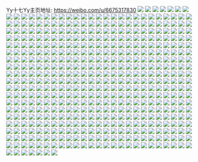 Yy十七Yy主页地址: https://weibo.com/u/6675317830 
![](https://wx4.sinaimg.cn/mw2000/007hKX6Cgy1h9725eacgqj31pj1x2dv4.jpg) 
![](https://wx4.sinaimg.cn/mw2000/007hKX6Cgy1h9725g13fzj322o1v8arp.jpg) 
![](https://wx4.sinaimg.cn/mw2000/007hKX6Cgy1h9725jgnolj322o5u0b29.jpg) 
![](https://wx4.sinaimg.cn/mw2000/007hKX6Cgy1h9725lqc1mj322o3i01hd.jpg) 
![](https://wx4.sinaimg.cn/mw2000/007hKX6Cgy1h9725ow19tj322o3i04qp.jpg) 
![](https://wx4.sinaimg.cn/mw2000/007hKX6Cgy1h9725q9sfrj31px1x6amb.jpg) 
![](https://wx4.sinaimg.cn/mw2000/007hKX6Cgy1h9725whadvj31pl1x14f4.jpg) 
![](https://wx4.sinaimg.cn/mw2000/007hKX6Cgy1h9728row51j31pl0yin9j.jpg) 
![](https://wx4.sinaimg.cn/mw2000/007hKX6Cgy1h9728tz3otj33401r01ib.jpg) 
![](https://wx4.sinaimg.cn/mw2000/007hKX6Cgy1h96pq4hngtj32c03407wl.jpg) 
![](https://wx4.sinaimg.cn/mw2000/007hKX6Cgy1h96pqffcc8j32c03404qu.jpg) 
![](https://wx4.sinaimg.cn/mw2000/007hKX6Cgy1h96ppunojnj33402c07wl.jpg) 
![](https://wx4.sinaimg.cn/mw2000/007hKX6Cgy1h96ps9mpg1j32c03407wk.jpg) 
![](https://wx4.sinaimg.cn/mw2000/007hKX6Cgy1h96ps299zbj32c0340x6s.jpg) 
![](https://wx4.sinaimg.cn/mw2000/007hKX6Cgy1h96psht84kj32c0340e84.jpg) 
![](https://wx4.sinaimg.cn/mw2000/007hKX6Cgy1h96pwj6udlj32c03401l1.jpg) 
![](https://wx4.sinaimg.cn/mw2000/007hKX6Cgy1h96pw9m40zj32yo1o0qv5.jpg) 
![](https://wx4.sinaimg.cn/mw2000/007hKX6Cgy1h96q13ag49j32c0340x6s.jpg) 
![](https://wx4.sinaimg.cn/mw2000/007hKX6Cgy1h8z5mit758j31hc1o0no6.jpg) 
![](https://wx4.sinaimg.cn/mw2000/007hKX6Cgy1h8wnb4yeo2j30ys0v3teq.jpg) 
![](https://wx4.sinaimg.cn/mw2000/007hKX6Cgy1h8pl9sjlbfj322o2c0neu.jpg) 
![](https://wx4.sinaimg.cn/mw2000/007hKX6Cgy1h8pl9un0b3j322o3i0awy.jpg) 
![](https://wx4.sinaimg.cn/mw2000/007hKX6Cgy1h8pl9qvir1j322o3i04qp.jpg) 
![](https://wx4.sinaimg.cn/mw2000/007hKX6Cgy1h8lvmeel81j30yi0vdahr.jpg) 
![](https://wx4.sinaimg.cn/mw2000/007hKX6Cgy1h8lvmdgxrbj30yi0gcado.jpg) 
![](https://wx4.sinaimg.cn/mw2000/007hKX6Cgy1h8lvlk6yk8j32802tg4qr.jpg) 
![](https://wx4.sinaimg.cn/mw2000/007hKX6Cgy1h8lvlcdi92j32802yoqv6.jpg) 
![](https://wx4.sinaimg.cn/mw2000/007hKX6Cgy1h8lvlp623qj32c0340x6q.jpg) 
![](https://wx4.sinaimg.cn/mw2000/007hKX6Cgy1h8lvmjoesvj30yi5b9no1.jpg) 
![](https://wx4.sinaimg.cn/mw2000/007hKX6Cgy1h8ica8znfdj329n32znpd.jpg) 
![](https://wx4.sinaimg.cn/mw2000/007hKX6Cgy1h8gko9ki1nj30u013z47z.jpg) 
![](https://wx4.sinaimg.cn/mw2000/007hKX6Cgy1h8gkobx8vij30u013zdro.jpg) 
![](https://wx4.sinaimg.cn/mw2000/007hKX6Cgy1h8gkoe4m0yj30u013zk2o.jpg) 
![](https://wx4.sinaimg.cn/mw2000/007hKX6Cgy1h8gkogpaesj30u013zqga.jpg) 
![](https://wx4.sinaimg.cn/mw2000/007hKX6Cgy1h8gko73udij30rs133dpo.jpg) 
![](https://wx4.sinaimg.cn/mw2000/007hKX6Cgy1h8gkojpg8kj30u016cdoc.jpg) 
![](https://wx4.sinaimg.cn/mw2000/007hKX6Cgy1h8doifpl8mj336c36c7wj.jpg) 
![](https://wx4.sinaimg.cn/mw2000/007hKX6Cgy1h7u1587tpcj31do0rydnr.jpg) 
![](https://wx4.sinaimg.cn/mw2000/007hKX6Cgy1h7u157pbr8j33404lab2b.jpg) 
![](https://wx4.sinaimg.cn/mw2000/007hKX6Cgy1h7u12lr3cej31kw2dcb29.jpg) 
![](https://wx4.sinaimg.cn/mw2000/007hKX6Cgy1h7r61dzgbrj32802yob2b.jpg) 
![](https://wx4.sinaimg.cn/mw2000/007hKX6Cgy1h7r61kyw78j32802yox6q.jpg) 
![](https://wx4.sinaimg.cn/mw2000/007hKX6Cgy1h7r61tc7rij30u01hc7e8.jpg) 
![](https://wx4.sinaimg.cn/mw2000/007hKX6Cgy1h7r6cugporj32ao328u0y.jpg) 
![](https://wx4.sinaimg.cn/mw2000/007hKX6Cgy1h7r61rmvolj32c0340qv6.jpg) 
![](https://wx4.sinaimg.cn/mw2000/007hKX6Cgy1h7r6159gg6j317c0wik04.jpg) 
![](https://wx4.sinaimg.cn/mw2000/007hKX6Cgy1h7r629k382j32c03401kz.jpg) 
![](https://wx4.sinaimg.cn/mw2000/007hKX6Cgy1h7r6518606j32yo280b2b.jpg) 
![](https://wx4.sinaimg.cn/mw2000/007hKX6Cgy1h7r62b0naij30u01hc4cc.jpg) 
![](https://wx4.sinaimg.cn/mw2000/007hKX6Cgy1h7r6d9jng0j30yi0oogqz.jpg) 
![](https://wx4.sinaimg.cn/mw2000/007hKX6Cgy1h7ku2joynoj312k0bx4hb.jpg) 
![](https://wx4.sinaimg.cn/mw2000/007hKX6Cgy1h7hyeobzplj31hc0u0qjk.jpg) 
![](https://wx4.sinaimg.cn/mw2000/007hKX6Cgy1h7fhkzumk9j32dr36ae82.jpg) 
![](https://wx4.sinaimg.cn/mw2000/007hKX6Cgy1h7c677jmwaj310p0pfwnf.jpg) 
![](https://wx4.sinaimg.cn/mw2000/007hKX6Cgy1h70f0kvrp4j32c0340b2a.jpg) 
![](https://wx4.sinaimg.cn/mw2000/007hKX6Cgy1h70f0jjcy7j32802yonpg.jpg) 
![](https://wx4.sinaimg.cn/mw2000/007hKX6Cgy1h70f0mshyqj32802yoqv7.jpg) 
![](https://wx4.sinaimg.cn/mw2000/007hKX6Cgy1h70f187pm0j313u0tuah1.jpg) 
![](https://wx4.sinaimg.cn/mw2000/007hKX6Cgy1h70f1l8t3tj313u0tuafh.jpg) 
![](https://wx4.sinaimg.cn/mw2000/007hKX6Cgy1h70f3ctnknj30tz0xfwl9.jpg) 
![](https://wx4.sinaimg.cn/mw2000/007hKX6Cgy1h6gpgsg52pj30yi22oalx.jpg) 
![](https://wx4.sinaimg.cn/mw2000/007hKX6Cgy1h6gpgqmo1jj30yi22o7mv.jpg) 
![](https://wx4.sinaimg.cn/mw2000/007hKX6Cgy1h6gpgx4o9bj30yi22o1an.jpg) 
![](https://wx4.sinaimg.cn/mw2000/007hKX6Cgy1h61rvi1y4kj30yi22owz2.jpg) 
![](https://wx4.sinaimg.cn/mw2000/007hKX6Cgy1h61r4orkoaj30yi22o4mj.jpg) 
![](https://wx4.sinaimg.cn/mw2000/007hKX6Cgy1h61r4rvsybj30yi22o4qj.jpg) 
![](https://wx4.sinaimg.cn/mw2000/007hKX6Cgy1h60rgeof00j33402c0b2a.jpg) 
![](https://wx4.sinaimg.cn/mw2000/007hKX6Cgy1h60rgajz2qj33402c0hdu.jpg) 
![](https://wx4.sinaimg.cn/mw2000/007hKX6Cgy1h60rghp7bjj33402c04qq.jpg) 
![](https://wx4.sinaimg.cn/mw2000/007hKX6Cly1h50gqaowe3j322o0yi7wh.jpg) 
![](https://wx4.sinaimg.cn/mw2000/007hKX6Cly1h4xdjrtu4cj322o0yie81.jpg) 
![](https://wx4.sinaimg.cn/mw2000/007hKX6Cly1h4xdjs7f2sj31hc0u0k12.jpg) 
![](https://wx4.sinaimg.cn/mw2000/007hKX6Cly1h4uy8idzhaj30tz0mi7cl.jpg) 
![](https://wx4.sinaimg.cn/mw2000/007hKX6Cly1h4uy8jbepmj33402c0x6p.jpg) 
![](https://wx4.sinaimg.cn/mw2000/007hKX6Cly1h4o6p5k39bj315o22oe81.jpg) 
![](https://wx4.sinaimg.cn/mw2000/007hKX6Cly1h4o6p9xiahj315o22ohdt.jpg) 
![](https://wx4.sinaimg.cn/mw2000/007hKX6Cly1h4o6pal3ghj315o22oe81.jpg) 
![](https://wx4.sinaimg.cn/mw2000/007hKX6Cly1h4o6p8vr9nj33402c04qr.jpg) 
![](https://wx4.sinaimg.cn/mw2000/007hKX6Cly1h4o6qoanytj30zk0k0q8y.jpg) 
![](https://wx4.sinaimg.cn/mw2000/007hKX6Cly1h4o6pddax0j36dc3yj4qy.jpg) 
![](https://wx4.sinaimg.cn/mw2000/007hKX6Cly1h4hx8er897j32c03407wi.jpg) 
![](https://wx4.sinaimg.cn/mw2000/007hKX6Cly1h4hcmjyuhkj32c0340kjm.jpg) 
![](https://wx4.sinaimg.cn/mw2000/007hKX6Cly1h4hcmla4ncj32ds1sckjl.jpg) 
![](https://wx4.sinaimg.cn/mw2000/007hKX6Cly1h4hcmnryxxj33402c0qv6.jpg) 
![](https://wx4.sinaimg.cn/mw2000/007hKX6Cly1h4hcmqt1f6j33402c0e83.jpg) 
![](https://wx4.sinaimg.cn/mw2000/007hKX6Cly1h4hcn3nvj5j30yi0omajt.jpg) 
![](https://wx4.sinaimg.cn/mw2000/007hKX6Cly1h4hcmsrempj32c02c0u0y.jpg) 
![](https://wx4.sinaimg.cn/mw2000/007hKX6Cly1h4hcot5a2zj30yi0jjqbq.jpg) 
![](https://wx4.sinaimg.cn/mw2000/007hKX6Cly1h4hctr2tpjj33402c0kjn.jpg) 
![](https://wx4.sinaimg.cn/mw2000/007hKX6Cly1h4hctpj5lij33402c0b2b.jpg) 
![](https://wx4.sinaimg.cn/mw2000/007hKX6Cly1h46o5i3yufj33402c0b2a.jpg) 
![](https://wx4.sinaimg.cn/mw2000/007hKX6Cly1h46o4loy2kj33402c0u0y.jpg) 
![](https://wx4.sinaimg.cn/mw2000/007hKX6Cly1h46o4nzowjj33402c0u0y.jpg) 
![](https://wx4.sinaimg.cn/mw2000/007hKX6Cly1h46o6dksbpj33402c07wi.jpg) 
![](https://wx4.sinaimg.cn/mw2000/007hKX6Cly1h46o4p1y2hj33402c0x6p.jpg) 
![](https://wx4.sinaimg.cn/mw2000/007hKX6Cly1h46o4jn43gj32il1ithdt.jpg) 
![](https://wx4.sinaimg.cn/mw2000/007hKX6Cgy1h4561h4d5pj3340340b2e.jpg) 
![](https://wx4.sinaimg.cn/mw2000/007hKX6Cgy1h4561j9aimj315o34enpd.jpg) 
![](https://wx4.sinaimg.cn/mw2000/007hKX6Cgy1h45618e6wbj3340340nph.jpg) 
![](https://wx4.sinaimg.cn/mw2000/007hKX6Cgy1h4561ehr00j33403407wk.jpg) 
![](https://wx4.sinaimg.cn/mw2000/007hKX6Cgy1h45615ochuj32c0340kjn.jpg) 
![](https://wx4.sinaimg.cn/mw2000/007hKX6Cgy1h4561b87wlj3340340u12.jpg) 
![](https://wx4.sinaimg.cn/mw2000/007hKX6Cly1h3xg0u1t37j33402c0b2a.jpg) 
![](https://wx4.sinaimg.cn/mw2000/007hKX6Cly1h3xg088ljjj32yo1o0b29.jpg) 
![](https://wx4.sinaimg.cn/mw2000/007hKX6Cly1h3xg093i4fj31o02yo7wh.jpg) 
![](https://wx4.sinaimg.cn/mw2000/007hKX6Cly1h3xg1uzlcmj30mi0u0gu6.jpg) 
![](https://wx4.sinaimg.cn/mw2000/007hKX6Cly1h3xg0ac93jj31o02yonpd.jpg) 
![](https://wx4.sinaimg.cn/mw2000/007hKX6Cly1h3xg0bjyhqj32yo1o0e81.jpg) 
![](https://wx4.sinaimg.cn/mw2000/007hKX6Cgy1h3o6xf45jsj30yi6smkjm.jpg) 
![](https://wx4.sinaimg.cn/mw2000/007hKX6Cgy1h3o6xxmcnmj30yi22m4qp.jpg) 
![](https://wx4.sinaimg.cn/mw2000/007hKX6Cgy1h3o6xztx6wj30xc290b29.jpg) 
![](https://wx4.sinaimg.cn/mw2000/007hKX6Cgy1h3o70738i2j32c033yx6q.jpg) 
![](https://wx4.sinaimg.cn/mw2000/007hKX6Cgy1h3o6xpv2snj32c033yx6q.jpg) 
![](https://wx4.sinaimg.cn/mw2000/007hKX6Cgy1h3o6xcfub3j32c033y1kz.jpg) 
![](https://wx4.sinaimg.cn/mw2000/007hKX6Cgy1h3o6xupl54j334033ykjn.jpg) 
![](https://wx4.sinaimg.cn/mw2000/007hKX6Cgy1h3o6xw8f7uj30yi22mhdr.jpg) 
![](https://wx4.sinaimg.cn/mw2000/007hKX6Cgy1h3o7085xmaj30mz0tiqfj.jpg) 
![](https://wx4.sinaimg.cn/mw2000/007hKX6Cgy1h3o73zeg7mj35vo3j04qy.jpg) 
![](https://wx4.sinaimg.cn/mw2000/007hKX6Cgy1h3o73rs50sj356o3gge8f.jpg) 
![](https://wx4.sinaimg.cn/mw2000/007hKX6Cgy1h3o73srz7bj31hc0u07g0.jpg) 
![](https://wx4.sinaimg.cn/mw2000/007hKX6Cgy1h3o6xkzt0vj30po340qsh.jpg) 
![](https://wx4.sinaimg.cn/mw2000/007hKX6Cgy1h3o6xjtvyuj32c033ykjm.jpg) 
![](https://wx4.sinaimg.cn/mw2000/007hKX6Cgy1h3o6y1snqwj30yi1hw4dy.jpg) 
![](https://wx4.sinaimg.cn/mw2000/007hKX6Cgy1h3nssl4u3cj30zg1ba43g.jpg) 
![](https://wx4.sinaimg.cn/mw2000/007hKX6Cgy1h3nssnty46j30zg1bagpf.jpg) 
![](https://wx4.sinaimg.cn/mw2000/007hKX6Cgy1h3nssifk2pj30u0140ws0.jpg) 
![](https://wx4.sinaimg.cn/mw2000/007hKX6Cgy1h3ltyuc75rj32tc240qv7.jpg) 
![](https://wx4.sinaimg.cn/mw2000/007hKX6Cgy1h3ltyxaawvj33402c0b2b.jpg) 
![](https://wx4.sinaimg.cn/mw2000/007hKX6Cgy1h3ltyznksdj32yo1o0x6p.jpg) 
![](https://wx4.sinaimg.cn/mw2000/007hKX6Cgy1h3ltz1ao3rj30xc2304qq.jpg) 
![](https://wx4.sinaimg.cn/mw2000/007hKX6Cgy1h3ltz2xe7zj32c03407wj.jpg) 
![](https://wx4.sinaimg.cn/mw2000/007hKX6Cgy1h3ltys9a1bj33402c0hdx.jpg) 
![](https://wx4.sinaimg.cn/mw2000/007hKX6Cgy1h3ltz8k3g1j32c0340x6s.jpg) 
![](https://wx4.sinaimg.cn/mw2000/007hKX6Cgy1h3ltz3ycjuj31be0zk7r2.jpg) 
![](https://wx4.sinaimg.cn/mw2000/007hKX6Cgy1h3ltzdy1vqj32c0340e85.jpg) 
![](https://wx4.sinaimg.cn/mw2000/007hKX6Cgy1h3a528w6zej30yi1rl7wa.jpg) 
![](https://wx4.sinaimg.cn/mw2000/007hKX6Cgy1h3a4xfi50tj30uk2z1b29.jpg) 
![](https://wx4.sinaimg.cn/mw2000/007hKX6Cgy1h3a4xer9tcj32c033y1kz.jpg) 
![](https://wx4.sinaimg.cn/mw2000/007hKX6Cgy1h3a524rjxfj30xc2fshdt.jpg) 
![](https://wx4.sinaimg.cn/mw2000/007hKX6Cgy1h3a525o7ugj30xc244b29.jpg) 
![](https://wx4.sinaimg.cn/mw2000/007hKX6Cgy1h3a526h9dtj30xc1xlqtn.jpg) 
![](https://wx4.sinaimg.cn/mw2000/007hKX6Cgy1h3a523werlj30xc1xr7wh.jpg) 
![](https://wx4.sinaimg.cn/mw2000/007hKX6Cgy1h3a527e2muj30xc2a7kjl.jpg) 
![](https://wx4.sinaimg.cn/mw2000/007hKX6Cgy1h3a52864kwj30xc29z1kx.jpg) 
![](https://wx4.sinaimg.cn/mw2000/007hKX6Cgy1h3a52bcs1qj30xc2gwhdt.jpg) 
![](https://wx4.sinaimg.cn/mw2000/007hKX6Cgy1h3a52c27nwj315o1jk7wh.jpg) 
![](https://wx4.sinaimg.cn/mw2000/007hKX6Cgy1h3a58u4weej356o3gghdy.jpg) 
![](https://wx4.sinaimg.cn/mw2000/007hKX6Cgy1h3a58v9v44j32yi1d84qp.jpg) 
![](https://wx4.sinaimg.cn/mw2000/007hKX6Cgy1h3a59oo58lj31400u0ncl.jpg) 
![](https://wx4.sinaimg.cn/mw2000/007hKX6Cgy1h3a52al1rmj31w02ip4qq.jpg) 
![](https://wx4.sinaimg.cn/mw2000/007hKX6Cgy1h37trn27d6j30pj0tdtck.jpg) 
![](https://wx4.sinaimg.cn/mw2000/007hKX6Cgy1h37trmm4gij34mo334hdx.jpg) 
![](https://wx4.sinaimg.cn/mw2000/007hKX6Cgy1h37trg7hgyj34mo334u11.jpg) 
![](https://wx4.sinaimg.cn/mw2000/007hKX6Cgy1h37trxcis4j32c03404qs.jpg) 
![](https://wx4.sinaimg.cn/mw2000/007hKX6Cgy1h2rycyhlw4j37ah4uynpk.jpg) 
![](https://wx4.sinaimg.cn/mw2000/007hKX6Cgy1h2ryd50juvj30yi1yxdx4.jpg) 
![](https://wx4.sinaimg.cn/mw2000/007hKX6Cgy1h2ryd9990cj33402c0npe.jpg) 
![](https://wx4.sinaimg.cn/mw2000/007hKX6Cly1h2oifhxp39j315o44owqk.jpg) 
![](https://wx4.sinaimg.cn/mw2000/007hKX6Cly1h2oifjbq1rj33w02lc1l1.jpg) 
![](https://wx4.sinaimg.cn/mw2000/007hKX6Cly1h2oifhhyxpj324f37cx6p.jpg) 
![](https://wx4.sinaimg.cn/mw2000/007hKX6Cgy1h2msjmjogyj31jo149du7.jpg) 
![](https://wx4.sinaimg.cn/mw2000/007hKX6Cgy1h2msjljgppj31hc0u0tq4.jpg) 
![](https://wx4.sinaimg.cn/mw2000/007hKX6Cgy1h2msjnh2s9j32801o0b29.jpg) 
![](https://wx4.sinaimg.cn/mw2000/007hKX6Cgy1h2fbafoudvj30zm0zmqbx.jpg) 
![](https://wx4.sinaimg.cn/mw2000/007hKX6Cgy1h2fbadkejxj31be0zktki.jpg) 
![](https://wx4.sinaimg.cn/mw2000/007hKX6Cgy1h2fbajnl7mj32c03404qq.jpg) 
![](https://wx4.sinaimg.cn/mw2000/007hKX6Cgy1h2b8sjgdaaj31p42jokjl.jpg) 
![](https://wx4.sinaimg.cn/mw2000/007hKX6Cgy1h2b8siacv3j33c84gb1l1.jpg) 
![](https://wx4.sinaimg.cn/mw2000/007hKX6Cgy1h2b8sjwro8j31900u0n7e.jpg) 
![](https://wx4.sinaimg.cn/mw2000/007hKX6Cgy1h14wezh4i9j30pi19cn6h.jpg) 
![](https://wx4.sinaimg.cn/mw2000/007hKX6Cgy1h12qg7pug3j31h30tutmr.jpg) 
![](https://wx4.sinaimg.cn/mw2000/007hKX6Cgy1h0uienw8pmj33402c0b2c.jpg) 
![](https://wx4.sinaimg.cn/mw2000/007hKX6Cgy1h0uiftzouij32c03404qr.jpg) 
![](https://wx4.sinaimg.cn/mw2000/007hKX6Cgy1h0uif0i5s1j32qo1ji4qs.jpg) 
![](https://wx4.sinaimg.cn/mw2000/007hKX6Cgy1h0uif9i1xoj32qo1jiqv6.jpg) 
![](https://wx4.sinaimg.cn/mw2000/007hKX6Cgy1h0uifgxd6bj31ji2qoe82.jpg) 
![](https://wx4.sinaimg.cn/mw2000/007hKX6Cgy1h0uifmliqlj33402c04qr.jpg) 
![](https://wx4.sinaimg.cn/mw2000/007hKX6Cgy1h0uifoqvqlj31hc140tdv.jpg) 
![](https://wx4.sinaimg.cn/mw2000/007hKX6Cgy1h0d4eijfstj32ls4mohdy.jpg) 
![](https://wx4.sinaimg.cn/mw2000/007hKX6Cgy1h0d4fgep61j34mo2ls4qw.jpg) 
![](https://wx4.sinaimg.cn/mw2000/007hKX6Cgy1h0d4gg5h04j32ls4monpk.jpg) 
![](https://wx4.sinaimg.cn/mw2000/007hKX6Cgy1gzhlvdl4uzj33402c0b2a.jpg) 
![](https://wx4.sinaimg.cn/mw2000/007hKX6Cgy1gzhlvhb46fj33402c0e82.jpg) 
![](https://wx4.sinaimg.cn/mw2000/007hKX6Cgy1gzhlv9vmonj33402c0b2a.jpg) 
![](https://wx4.sinaimg.cn/mw2000/007hKX6Cgy1gzfaqubhzsj32c0340qv5.jpg) 
![](https://wx4.sinaimg.cn/mw2000/007hKX6Cgy1gzfaqz4p69j32c0340qv6.jpg) 
![](https://wx4.sinaimg.cn/mw2000/007hKX6Cgy1gzfaqooagwj33402c0e83.jpg) 
![](https://wx4.sinaimg.cn/mw2000/007hKX6Cgy1gzfar9kaf9j33402c04qs.jpg) 
![](https://wx4.sinaimg.cn/mw2000/007hKX6Cgy1gxulqb7vfoj31070pa7ka.jpg) 
![](https://wx4.sinaimg.cn/mw2000/007hKX6Cgy1gxs7cnoqgvj30yi22ob29.jpg) 
![](https://wx4.sinaimg.cn/mw2000/007hKX6Cgy1gxs7cp1121j30yi22okjl.jpg) 
![](https://wx4.sinaimg.cn/mw2000/007hKX6Cgy1gxs7cq452fj30yi22okjl.jpg) 
![](https://wx4.sinaimg.cn/mw2000/007hKX6Cgy1gxs7crstw9j30yi22ohdt.jpg) 
![](https://wx4.sinaimg.cn/mw2000/007hKX6Cgy1gxs7ctsynxj30yi22ob29.jpg) 
![](https://wx4.sinaimg.cn/mw2000/007hKX6Cgy1gxs7cvejcbj30yi22okjl.jpg) 
![](https://wx4.sinaimg.cn/mw2000/007hKX6Cgy1gxs7cwo818j30yi22onpd.jpg) 
![](https://wx4.sinaimg.cn/mw2000/007hKX6Cgy1gxs7cyr26fj30yi22okjl.jpg) 
![](https://wx4.sinaimg.cn/mw2000/007hKX6Cgy1gxs7d3467hj30yi22okjl.jpg) 
![](https://wx4.sinaimg.cn/mw2000/007hKX6Cgy1gxs7d56z13j30yi22onpd.jpg) 
![](https://wx4.sinaimg.cn/mw2000/007hKX6Cgy1gxs7d78cmxj30yi22oqv5.jpg) 
![](https://wx4.sinaimg.cn/mw2000/007hKX6Cgy1gxs7d8b5ctj30yi22onpd.jpg) 
![](https://wx4.sinaimg.cn/mw2000/007hKX6Cgy1gxs7d99m09j30yi22o4qp.jpg) 
![](https://wx4.sinaimg.cn/mw2000/007hKX6Cgy1gxs7d9yb8rj30yi22o1bu.jpg) 
![](https://wx4.sinaimg.cn/mw2000/007hKX6Cgy1gxs7db0p5nj30yi22oqv5.jpg) 
![](https://wx4.sinaimg.cn/mw2000/007hKX6Cgy1gxs7cluzbxj30yi22ob29.jpg) 
![](https://wx4.sinaimg.cn/mw2000/007hKX6Cgy1gxs7dbkrpgj30tc16oq8p.jpg) 
![](https://wx4.sinaimg.cn/mw2000/007hKX6Cgy1gx37uxwte8j30u0191jyr.jpg) 
![](https://wx4.sinaimg.cn/mw2000/007hKX6Cgy1gwtvqieh2yj323u35sb29.jpg) 
![](https://wx4.sinaimg.cn/mw2000/007hKX6Cgy1gwtvqg7l8mj32c0340hdt.jpg) 
![](https://wx4.sinaimg.cn/mw2000/007hKX6Cgy1gwlisqr8pcj30u01o9k5q.jpg) 
![](https://wx4.sinaimg.cn/mw2000/007hKX6Cgy1gw5sb09jl7j32g62c04qr.jpg) 
![](https://wx4.sinaimg.cn/mw2000/007hKX6Cgy1gw5sasm40nj32yi1d8kjb.jpg) 
![](https://wx4.sinaimg.cn/mw2000/007hKX6Cly1gw18ju4ku6j30u01hctpj.jpg) 
![](https://wx4.sinaimg.cn/mw2000/007hKX6Cly1gw18jrv6xkj30u01hcng4.jpg) 
![](https://wx4.sinaimg.cn/mw2000/007hKX6Cly1gw18k7xi13j30u01hcdxf.jpg) 
![](https://wx4.sinaimg.cn/mw2000/007hKX6Cly1gw18z2r1yzj32c03404qr.jpg) 
![](https://wx4.sinaimg.cn/mw2000/007hKX6Cly1gw18zf6fumj32c0340x6q.jpg) 
![](https://wx4.sinaimg.cn/mw2000/007hKX6Cly1gw18zt21ayj32c0340hdv.jpg) 
![](https://wx4.sinaimg.cn/mw2000/007hKX6Cly1gw18jvuv52j30u011ddno.jpg) 
![](https://wx4.sinaimg.cn/mw2000/007hKX6Cly1gw18k0op5aj32c03407wi.jpg) 
![](https://wx4.sinaimg.cn/mw2000/007hKX6Cly1gw18k5k8nzj33402c0e82.jpg) 
![](https://wx4.sinaimg.cn/mw2000/007hKX6Cgy1gvu5vjonylj32c0340npe.jpg) 
![](https://wx4.sinaimg.cn/mw2000/007hKX6Cgy1gvn9g6twgij62c0340x6p02.jpg) 
![](https://wx4.sinaimg.cn/mw2000/007hKX6Cgy1gvn9g3tdwzj61hc0u016a02.jpg) 
![](https://wx4.sinaimg.cn/mw2000/007hKX6Cgy1gvhgj7c4plj62tc480hdu02.jpg) 
![](https://wx4.sinaimg.cn/mw2000/007hKX6Cgy1gvhgjpfw3sj63vc2kw7wj02.jpg) 
![](https://wx4.sinaimg.cn/mw2000/007hKX6Cgy1gvhgpgufcwj62tc480qvc02.jpg) 
![](https://wx4.sinaimg.cn/mw2000/007hKX6Cgy1gvhgm4h796j643s2qjkjn02.jpg) 
![](https://wx4.sinaimg.cn/mw2000/007hKX6Cgy1gvhgl50vbcj64672e7npg02.jpg) 
![](https://wx4.sinaimg.cn/mw2000/007hKX6Cgy1gvhgqnpodmj656o3gg4qw02.jpg) 
![](https://wx4.sinaimg.cn/mw2000/007hKX6Cgy1gvhgqxq6ucj62qw1txx6q02.jpg) 
![](https://wx4.sinaimg.cn/mw2000/007hKX6Cgy1gvhgr3q630j656o3ggx6r02.jpg) 
![](https://wx4.sinaimg.cn/mw2000/007hKX6Cgy1gvhgr4rva0j61900u0gvv02.jpg) 
![](https://wx4.sinaimg.cn/mw2000/007hKX6Cgy1gvexsk1apjj63402c0npg02.jpg) 
![](https://wx4.sinaimg.cn/mw2000/007hKX6Cgy1gvexrd1sc8j62c0340npf02.jpg) 
![](https://wx4.sinaimg.cn/mw2000/007hKX6Cgy1gvexspfr2kj613u0tunhn02.jpg) 
![](https://wx4.sinaimg.cn/mw2000/007hKX6Cgy1gve3cdxeclj60u01kq7ep02.jpg) 
![](https://wx4.sinaimg.cn/mw2000/007hKX6Cgy1gve3cx3es4j60tw1l4akd02.jpg) 
![](https://wx4.sinaimg.cn/mw2000/007hKX6Cgy1gve3b9w6xcj60tt1kzahb02.jpg) 
![](https://wx4.sinaimg.cn/mw2000/007hKX6Cgy1gve3boyw2kj62c0340qv802.jpg) 
![](https://wx4.sinaimg.cn/mw2000/007hKX6Cgy1gve3bjhcmhj63402c0e8402.jpg) 
![](https://wx4.sinaimg.cn/mw2000/007hKX6Cgy1gve3dhfkq8j62c0340e8402.jpg) 
![](https://wx4.sinaimg.cn/mw2000/007hKX6Cgy1gv7u5ic4b9j60tz0tggqu02.jpg) 
![](https://wx4.sinaimg.cn/mw2000/007hKX6Cgy1gv5tbqwtgfj63402c0u0x02.jpg) 
![](https://wx4.sinaimg.cn/mw2000/007hKX6Cgy1gv5tmcz6dzj628d2e2npd02.jpg) 
![](https://wx4.sinaimg.cn/mw2000/007hKX6Cgy1guzvhzynqzj60xc0o9ajz02.jpg) 
![](https://wx4.sinaimg.cn/mw2000/007hKX6Cgy1gut8ohwrvxj625z3w04qq02.jpg) 
![](https://wx4.sinaimg.cn/mw2000/007hKX6Cgy1gut8o1soc7j623s1eue8102.jpg) 
![](https://wx4.sinaimg.cn/mw2000/007hKX6Cgy1gunc2l3c4hj63402c0hdu02.jpg) 
![](https://wx4.sinaimg.cn/mw2000/007hKX6Cgy1gtxflfxo4yj62c0340e8102.jpg) 
![](https://wx4.sinaimg.cn/mw2000/007hKX6Cgy1gtu0jbt4nbj60u01ci43h02.jpg) 
![](https://wx4.sinaimg.cn/mw2000/007hKX6Cgy1gtu0jb9tpzj60gj0hgdhd02.jpg) 
![](https://wx4.sinaimg.cn/mw2000/007hKX6Cgy1gtu0jca8ujj60u0178gqq02.jpg) 
![](https://wx4.sinaimg.cn/mw2000/007hKX6Cgy1gt62w7sbnjj31hc0u0dhh.jpg) 
![](https://wx4.sinaimg.cn/mw2000/007hKX6Cgy1gt62w84wb9j31hc0u0dix.jpg) 
![](https://wx4.sinaimg.cn/mw2000/007hKX6Cgy1gt62w8nmjlj31hc0u0dig.jpg) 
![](https://wx4.sinaimg.cn/mw2000/007hKX6Cgy1gt62w9306gj31hc0u0jt1.jpg) 
![](https://wx4.sinaimg.cn/mw2000/007hKX6Cgy1gt62wc6scrj31hc0u0go5.jpg) 
![](https://wx4.sinaimg.cn/mw2000/007hKX6Cgy1gt62wcletkj31hc0u0wh1.jpg) 
![](https://wx4.sinaimg.cn/mw2000/007hKX6Cgy1gt62wd7emhj31hc0u0acx.jpg) 
![](https://wx4.sinaimg.cn/mw2000/007hKX6Cgy1gt62w7cqqbj31hc0u0q5d.jpg) 
![](https://wx4.sinaimg.cn/mw2000/007hKX6Cgy1gt62wdogk7j31hc0u0q5b.jpg) 
![](https://wx4.sinaimg.cn/mw2000/007hKX6Cgy1gt62we0a5xj31hc0u0773.jpg) 
![](https://wx4.sinaimg.cn/mw2000/007hKX6Cgy1gt62wef5kvj31hc0u076u.jpg) 
![](https://wx4.sinaimg.cn/mw2000/007hKX6Cgy1gt62wfu0dbj31hc0u0acf.jpg) 
![](https://wx4.sinaimg.cn/mw2000/007hKX6Cgy1gt62wg8duvj31hc0u0mz0.jpg) 
![](https://wx4.sinaimg.cn/mw2000/007hKX6Cgy1gt62wgpjcnj31hc0u0771.jpg) 
![](https://wx4.sinaimg.cn/mw2000/007hKX6Cgy1gt62wh1x94j31hc0u0q5h.jpg) 
![](https://wx4.sinaimg.cn/mw2000/007hKX6Cgy1gt62whkivbj61hc0u0whw02.jpg) 
![](https://wx4.sinaimg.cn/mw2000/007hKX6Cgy1gt62whzt8zj31hc0u0aec.jpg) 
![](https://wx4.sinaimg.cn/mw2000/007hKX6Cgy1gt62winhx7j31hc0u0q4p.jpg) 
![](https://wx4.sinaimg.cn/mw2000/007hKX6Cgy1gt3uyb5pswj31hc0u07pa.jpg) 
![](https://wx4.sinaimg.cn/mw2000/007hKX6Cgy1gt3uybm50lj31hc0u0wgr.jpg) 
![](https://wx4.sinaimg.cn/mw2000/007hKX6Cgy1gt3uyc6od7j31hc0u0q6u.jpg) 
![](https://wx4.sinaimg.cn/mw2000/007hKX6Cgy1gt3uyclzelj31hc0u0ju8.jpg) 
![](https://wx4.sinaimg.cn/mw2000/007hKX6Cgy1gt3uyd2fe0j31hc0u076q.jpg) 
![](https://wx4.sinaimg.cn/mw2000/007hKX6Cgy1gt3uyddry2j31hc0u076l.jpg) 
![](https://wx4.sinaimg.cn/mw2000/007hKX6Cgy1gt3uydsee9j31hc0u0jw0.jpg) 
![](https://wx4.sinaimg.cn/mw2000/007hKX6Cgy1gt3uye6hhxj31hc0u0whv.jpg) 
![](https://wx4.sinaimg.cn/mw2000/007hKX6Cgy1gt3uyekc70j31hc0u0ac8.jpg) 
![](https://wx4.sinaimg.cn/mw2000/007hKX6Cgy1gt3uyf17dij31hc0u0go5.jpg) 
![](https://wx4.sinaimg.cn/mw2000/007hKX6Cgy1gt3uyflep7j61hc0u0wh802.jpg) 
![](https://wx4.sinaimg.cn/mw2000/007hKX6Cgy1gt3uyg7ugqj31hc0u0tbe.jpg) 
![](https://wx4.sinaimg.cn/mw2000/007hKX6Cgy1gt3uygq8tbj31hc0u041k.jpg) 
![](https://wx4.sinaimg.cn/mw2000/007hKX6Cgy1gt3uyi0zqhj31hc0u0q5s.jpg) 
![](https://wx4.sinaimg.cn/mw2000/007hKX6Cgy1gt3uyaor88j31hc0u0mzn.jpg) 
![](https://wx4.sinaimg.cn/mw2000/007hKX6Cgy1gt3uyj5b59j31hc0u0af3.jpg) 
![](https://wx4.sinaimg.cn/mw2000/007hKX6Cgy1gt3uyjgmwwj31hc0u00vv.jpg) 
![](https://wx4.sinaimg.cn/mw2000/007hKX6Cgy1gt3uyjulwcj31hc0u0acw.jpg) 
![](https://wx4.sinaimg.cn/mw2000/007hKX6Cgy1gszc0jrbl2j33402c0b2a.jpg) 
![](https://wx4.sinaimg.cn/mw2000/007hKX6Cgy1gszc0l83t8j33402c04qp.jpg) 
![](https://wx4.sinaimg.cn/mw2000/007hKX6Cgy1gszc0hq75yj33402c07wh.jpg) 
![](https://wx4.sinaimg.cn/mw2000/007hKX6Cgy1gszc0mlsqfj63402c01kx02.jpg) 
![](https://wx4.sinaimg.cn/mw2000/007hKX6Cgy1gszc0pdd7pj33402c0kjl.jpg) 
![](https://wx4.sinaimg.cn/mw2000/007hKX6Cgy1gszc0seghtj33402c0x6p.jpg) 
![](https://wx4.sinaimg.cn/mw2000/007hKX6Cgy1gszc0u5evdj33402c07wh.jpg) 
![](https://wx4.sinaimg.cn/mw2000/007hKX6Cgy1gszc0w1espj33402c0b2a.jpg) 
![](https://wx4.sinaimg.cn/mw2000/007hKX6Cgy1gszc181yn4j30ty1nrn6r.jpg) 
![](https://wx4.sinaimg.cn/mw2000/007hKX6Cly1gsmo62puxaj31qw29ze81.jpg) 
![](https://wx4.sinaimg.cn/mw2000/007hKX6Cly1gsmo6116z9j32c0340u0y.jpg) 
![](https://wx4.sinaimg.cn/mw2000/007hKX6Cly1gsmo653jdmj32io1ezu0x.jpg) 
![](https://wx4.sinaimg.cn/mw2000/007hKX6Cgy1gs9qa2hza5j32c0340hdu.jpg) 
![](https://wx4.sinaimg.cn/mw2000/007hKX6Cgy1gs6hu6wovrj33402c0e81.jpg) 
![](https://wx4.sinaimg.cn/mw2000/007hKX6Cgy1gs187fyr6gj30u01j012v.jpg) 
![](https://wx4.sinaimg.cn/mw2000/007hKX6Cgy1gs187h2kgjj31900u0jwn.jpg) 
![](https://wx4.sinaimg.cn/mw2000/007hKX6Cgy1gqkj6cn633j30u01hctkp.jpg) 
![](https://wx4.sinaimg.cn/mw2000/007hKX6Cgy1gqkj6bb0kbj30u01hc4dg.jpg) 
![](https://wx4.sinaimg.cn/mw2000/007hKX6Cgy1gq0vc2nfs8j3190280hdt.jpg) 
![](https://wx4.sinaimg.cn/mw2000/007hKX6Cgy1gq0vc59ac9j30u0140h7t.jpg) 
![](https://wx4.sinaimg.cn/mw2000/007hKX6Cgy1gq0vbptxgaj30u014018x.jpg) 
![](https://wx4.sinaimg.cn/mw2000/007hKX6Cgy1glsd9zz2ogj33402c07dl.jpg) 
![](https://wx4.sinaimg.cn/mw2000/007hKX6Cgy1glsdaes3s5j33402c0137.jpg) 
![](https://wx4.sinaimg.cn/mw2000/007hKX6Cgy1glsd9sp5pvj33402c0am9.jpg) 
![](https://wx4.sinaimg.cn/mw2000/007hKX6Cgy1glsdborb99j33402c010p.jpg) 
![](https://wx4.sinaimg.cn/mw2000/007hKX6Cgy1glsdas63fxj33402c0n29.jpg) 
![](https://wx4.sinaimg.cn/mw2000/007hKX6Cgy1glsdbjbt07j33402c0akl.jpg) 
![](https://wx4.sinaimg.cn/mw2000/007hKX6Cgy1glsdbbg3irj33402c0hdt.jpg) 
![](https://wx4.sinaimg.cn/mw2000/007hKX6Cgy1glsdanagk9j30qo0f0tal.jpg) 
![](https://wx4.sinaimg.cn/mw2000/007hKX6Cgy1glsdbr30t5j30i00qogpc.jpg) 
![](https://wx4.sinaimg.cn/mw2000/007hKX6Cgy1gljn189v1qj33402c07wi.jpg) 
![](https://wx4.sinaimg.cn/mw2000/007hKX6Cgy1gljn1crrb0j33402c0x6p.jpg) 
![](https://wx4.sinaimg.cn/mw2000/007hKX6Cgy1gljn1epoggj33402c0e81.jpg) 
![](https://wx4.sinaimg.cn/mw2000/007hKX6Cgy1gljn1h6bwxj33402c0x6p.jpg) 
![](https://wx4.sinaimg.cn/mw2000/007hKX6Cgy1gljn1aso94j33402c0qv5.jpg) 
![](https://wx4.sinaimg.cn/mw2000/007hKX6Cgy1gljn15zlbpj33402c0npd.jpg) 
![](https://wx4.sinaimg.cn/mw2000/007hKX6Cgy1gljn1jbi4uj33402c0x6p.jpg) 
![](https://wx4.sinaimg.cn/mw2000/007hKX6Cgy1gljn20ddskj33402c0b29.jpg) 
![](https://wx4.sinaimg.cn/mw2000/007hKX6Cgy1gljn1n9puwj33402c0b29.jpg) 
![](https://wx4.sinaimg.cn/mw2000/007hKX6Cgy1gl2c39gq46j322o0yi4qz.jpg) 
![](https://wx4.sinaimg.cn/mw2000/007hKX6Cgy1gl2c3ce3a0j322o0yib2h.jpg) 
![](https://wx4.sinaimg.cn/mw2000/007hKX6Cgy1gl2c3fyhy0j322o0yihe2.jpg) 
![](https://wx4.sinaimg.cn/mw2000/007hKX6Cgy1gl2c3icqwmj322o0yikjt.jpg) 
![](https://wx4.sinaimg.cn/mw2000/007hKX6Cgy1gl2c3kbdp3j322o0yikjv.jpg) 
![](https://wx4.sinaimg.cn/mw2000/007hKX6Cgy1gl2c36ze29j322o0yihdz.jpg) 
![](https://wx4.sinaimg.cn/mw2000/007hKX6Cgy1gl2c3mkrpdj322o0yinpl.jpg) 
![](https://wx4.sinaimg.cn/mw2000/007hKX6Cgy1gl2c3p2q9cj322o0yikjt.jpg) 
![](https://wx4.sinaimg.cn/mw2000/007hKX6Cgy1gl2c3rf4msj322o0yihe2.jpg) 
![](https://wx4.sinaimg.cn/mw2000/007hKX6Cgy1gl2c3tg1nrj322o0yi7wr.jpg) 
![](https://wx4.sinaimg.cn/mw2000/007hKX6Cgy1gl2c3vg2hwj322o0yib2i.jpg) 
![](https://wx4.sinaimg.cn/mw2000/007hKX6Cgy1gl2c3xjsrfj322o0yinpm.jpg) 
![](https://wx4.sinaimg.cn/mw2000/007hKX6Cgy1gks8ddr1qaj32c03401kz.jpg) 
![](https://wx4.sinaimg.cn/mw2000/007hKX6Cgy1gks8e0d9mxj31ez2io1l0.jpg) 
![](https://wx4.sinaimg.cn/mw2000/007hKX6Cgy1gks8di1z0jj3280190b29.jpg) 
![](https://wx4.sinaimg.cn/mw2000/007hKX6Cgy1gks8dj9dvjj31ez2ioqv6.jpg) 
![](https://wx4.sinaimg.cn/mw2000/007hKX6Cgy1gks8dkrcf6j32io1eznpf.jpg) 
![](https://wx4.sinaimg.cn/mw2000/007hKX6Cgy1gks8dgezyvj33402c0kjm.jpg) 
![](https://wx4.sinaimg.cn/mw2000/007hKX6Cgy1gkp211a61mj30hs0buq41.jpg) 
![](https://wx4.sinaimg.cn/mw2000/007hKX6Cgy1gkp1yr5xrgj31hc0u0x4m.jpg) 
![](https://wx4.sinaimg.cn/mw2000/007hKX6Cgy1gkp1yrqqgrj31hc0u07up.jpg) 
![](https://wx4.sinaimg.cn/mw2000/007hKX6Cgy1gkp1yqecfsj31hc0u0e44.jpg) 
![](https://wx4.sinaimg.cn/mw2000/007hKX6Cgy1gkp1yw92aej30g40ms406.jpg) 
![](https://wx4.sinaimg.cn/mw2000/007hKX6Cgy1gkp1ysz94sj31hc0u04qp.jpg) 
![](https://wx4.sinaimg.cn/mw2000/007hKX6Cgy1gkp1yvop6qj31hc0u0qum.jpg) 
![](https://wx4.sinaimg.cn/mw2000/007hKX6Cgy1gkp1yty8tjj31hc0u0e81.jpg) 
![](https://wx4.sinaimg.cn/mw2000/007hKX6Cgy1gkp1yurmrjj31hc0u01kx.jpg) 
![](https://wx4.sinaimg.cn/mw2000/007hKX6Cgy1gke1a6telvj33402c0e81.jpg) 
![](https://wx4.sinaimg.cn/mw2000/007hKX6Cgy1gke1a9c8shj30yi22ohdy.jpg) 
![](https://wx4.sinaimg.cn/mw2000/007hKX6Cgy1gke1abf1roj30yi22ox6q.jpg) 
![](https://wx4.sinaimg.cn/mw2000/007hKX6Cgy1gke1acirr6j30yi22okjl.jpg) 
![](https://wx4.sinaimg.cn/mw2000/007hKX6Cgy1gke1a5meggj30yi22o4qq.jpg) 
![](https://wx4.sinaimg.cn/mw2000/007hKX6Cgy1gke1adg4lrj30ku15ujxk.jpg) 
![](https://wx4.sinaimg.cn/mw2000/007hKX6Cgy1gkazcscongj30yi22o1kz.jpg) 
![](https://wx4.sinaimg.cn/mw2000/007hKX6Cgy1gkazg2pyzij30kv1fk0xd.jpg) 
![](https://wx4.sinaimg.cn/mw2000/007hKX6Cgy1gkazcl0jfyj30rs6zrhaz.jpg) 
![](https://wx4.sinaimg.cn/mw2000/007hKX6Cgy1gkazl0jhz1j30yd1fkh2l.jpg) 
![](https://wx4.sinaimg.cn/mw2000/007hKX6Cgy1gkazdj2b2oj32801o0x6p.jpg) 
![](https://wx4.sinaimg.cn/mw2000/007hKX6Cgy1gkazcte2nlj32801o0x6p.jpg) 
![](https://wx4.sinaimg.cn/mw2000/007hKX6Cly1gk5gd2r7i8j31hc0u0x6p.jpg) 
![](https://wx4.sinaimg.cn/mw2000/007hKX6Cly1gk5gd3y4r3j31hc0u0npd.jpg) 
![](https://wx4.sinaimg.cn/mw2000/007hKX6Cly1gk5gd1qoupj31hc0u0e81.jpg) 
![](https://wx4.sinaimg.cn/mw2000/007hKX6Cly1gk5gd4ysddj31hc0u01ky.jpg) 
![](https://wx4.sinaimg.cn/mw2000/007hKX6Cly1gk5gd9qyacj30af08cq43.jpg) 
![](https://wx4.sinaimg.cn/mw2000/007hKX6Cly1gk5gd5ueq4j31hc0u0qv5.jpg) 
![](https://wx4.sinaimg.cn/mw2000/007hKX6Cly1gk5gd6w3p4j31hc0u0e81.jpg) 
![](https://wx4.sinaimg.cn/mw2000/007hKX6Cly1gk5gd7xxeyj31hc0u01ky.jpg) 
![](https://wx4.sinaimg.cn/mw2000/007hKX6Cly1gk5gd9ejxdj31hc0u07wi.jpg) 
![](https://wx4.sinaimg.cn/mw2000/007hKX6Cly1gk2lp0j02jj32io1w0qv7.jpg) 
![](https://wx4.sinaimg.cn/mw2000/007hKX6Cly1gk2lozc4y4j32801o0qv5.jpg) 
![](https://wx4.sinaimg.cn/mw2000/007hKX6Cly1gk2lrl6yjjj32801o0u0x.jpg) 
![](https://wx4.sinaimg.cn/mw2000/007hKX6Cgy1ghqpy4mahsj37n82wkqv7.jpg) 
![](https://wx4.sinaimg.cn/mw2000/007hKX6Cgy1ghqq04cdoaj32c03404qr.jpg) 
![](https://wx4.sinaimg.cn/mw2000/007hKX6Cgy1ghqq23qgqjj30u015f1kx.jpg) 
![](https://wx4.sinaimg.cn/mw2000/007hKX6Cgy1ggv2rl3cnej34g02i0qv5.jpg) 
![](https://wx4.sinaimg.cn/mw2000/007hKX6Cgy1ggv2rm0kr9j34g02i07wh.jpg) 
![](https://wx4.sinaimg.cn/mw2000/007hKX6Cgy1ggv2rn1th7j34g02i0npd.jpg) 
![](https://wx4.sinaimg.cn/mw2000/007hKX6Cgy1ggv2rjdvcyj34g02i0u0x.jpg) 
![](https://wx4.sinaimg.cn/mw2000/007hKX6Cgy1ggv2rp4bvrj34g02i0npd.jpg) 
![](https://wx4.sinaimg.cn/mw2000/007hKX6Cgy1ggv2rqmcopj34g02i0e81.jpg) 
![](https://wx4.sinaimg.cn/mw2000/007hKX6Cgy1ggv2rrmzkjj34g02i04qp.jpg) 
![](https://wx4.sinaimg.cn/mw2000/007hKX6Cgy1ggv2rskudoj34g02i07wh.jpg) 
![](https://wx4.sinaimg.cn/mw2000/007hKX6Cgy1ggv2ru3uosj34g02i0txh.jpg) 
![](https://wx4.sinaimg.cn/mw2000/007hKX6Cgy1ggv2rwv16sj34g02i01kx.jpg) 
![](https://wx4.sinaimg.cn/mw2000/007hKX6Cgy1ggv2ry92t5j34g02i0e81.jpg) 
![](https://wx4.sinaimg.cn/mw2000/007hKX6Cgy1ggv2rzdu26j34g02i04pu.jpg) 
![](https://wx4.sinaimg.cn/mw2000/007hKX6Cgy1ggv2s1yf55j34g02i04qp.jpg) 
![](https://wx4.sinaimg.cn/mw2000/007hKX6Cgy1ggv2s32ryxj34g02i0b29.jpg) 
![](https://wx4.sinaimg.cn/mw2000/007hKX6Cgy1ggv8n1306qj31hc0u01hm.jpg) 
![](https://wx4.sinaimg.cn/mw2000/007hKX6Cgy1ggv7d4dvknj34g02i0e7w.jpg) 
![](https://wx4.sinaimg.cn/mw2000/007hKX6Cgy1ggv2s5crucj34g02i0b29.jpg) 
![](https://wx4.sinaimg.cn/mw2000/007hKX6Cgy1ggv2s6jfecj34g02i0b29.jpg) 
![](https://wx4.sinaimg.cn/mw2000/007hKX6Cgy1gfpswe7vgij32c0340b29.jpg) 
![](https://wx4.sinaimg.cn/mw2000/007hKX6Cgy1gf8bvm9z91j34g02i0kjl.jpg) 
![](https://wx4.sinaimg.cn/mw2000/007hKX6Cgy1gf8bvop90cj30e70e7dgo.jpg) 
![](https://wx4.sinaimg.cn/mw2000/007hKX6Cgy1gf8byuciyij30sg0sg768.jpg) 
![](https://wx4.sinaimg.cn/mw2000/007hKX6Cgy1gf8byupi4qj30u0190n88.jpg) 
![](https://wx4.sinaimg.cn/mw2000/007hKX6Cgy1gf8byv34p4j30u0190116.jpg) 
![](https://wx4.sinaimg.cn/mw2000/007hKX6Cgy1gf8byu0a92j30zk0k07d4.jpg) 
![](https://wx4.sinaimg.cn/mw2000/007hKX6Cgy1gesz8a7w64j31ig279hdt.jpg) 
![](https://wx4.sinaimg.cn/mw2000/007hKX6Cgy1gesz8b9d5rj30u00u078n.jpg) 
![](https://wx4.sinaimg.cn/mw2000/007hKX6Cgy1gdfbi1clfjj31kw0w3qcf.jpg) 
![](https://wx4.sinaimg.cn/mw2000/007hKX6Cgy1gdfbi1wntkj31kw0vwk00.jpg) 
![](https://wx4.sinaimg.cn/mw2000/007hKX6Cgy1gdfbhr155bj31kw0w34a2.jpg) 
![](https://wx4.sinaimg.cn/mw2000/007hKX6Cgy1gdfbhrnenoj31kw0w6dtj.jpg) 
![](https://wx4.sinaimg.cn/mw2000/007hKX6Cgy1gdfbhs2u5pj31kw0vv7ep.jpg) 
![](https://wx4.sinaimg.cn/mw2000/007hKX6Cgy1gdfbhsjrsoj31kw0vzk3h.jpg) 
![](https://wx4.sinaimg.cn/mw2000/007hKX6Cgy1gdfbhufqz9j31kw0vqqd4.jpg) 
![](https://wx4.sinaimg.cn/mw2000/007hKX6Cgy1gdfbhvsbw5j31kw0w4qck.jpg) 
![](https://wx4.sinaimg.cn/mw2000/007hKX6Cgy1gdfbhwl6jzj31kw0vzwuq.jpg) 
![](https://wx4.sinaimg.cn/mw2000/007hKX6Cgy1gdfbhx53onj31kw0w6n8y.jpg) 
![](https://wx4.sinaimg.cn/mw2000/007hKX6Cgy1gdfbhxv2dxj31kw0vzqgp.jpg) 
![](https://wx4.sinaimg.cn/mw2000/007hKX6Cgy1gdfbhyhmp5j31kw0w1tmb.jpg) 
![](https://wx4.sinaimg.cn/mw2000/007hKX6Cgy1gdfbhyygunj31kw0w4gv3.jpg) 
![](https://wx4.sinaimg.cn/mw2000/007hKX6Cgy1gdfbhzg2lqj31kw0w60zp.jpg) 
![](https://wx4.sinaimg.cn/mw2000/007hKX6Cgy1gdfbhzxuz0j31kw0w2qan.jpg) 
![](https://wx4.sinaimg.cn/mw2000/007hKX6Cgy1gdfbi0d7kej31kw0w1ajy.jpg) 
![](https://wx4.sinaimg.cn/mw2000/007hKX6Cgy1gdfbi0smtpj31kw0w8wm9.jpg) 
![](https://wx4.sinaimg.cn/mw2000/007hKX6Cgy1gdfbhqjna8j31kw0vxtlc.jpg) 
![](https://wx4.sinaimg.cn/mw2000/007hKX6Cgy1gd2q0cxiaoj30u00kzx1f.jpg) 
![](https://wx4.sinaimg.cn/mw2000/007hKX6Cgy1gcq9od8fdfj31kw16ox6r.jpg) 
![](https://wx4.sinaimg.cn/mw2000/007hKX6Cgy1gcq9ogcki7j31kw16oe83.jpg) 
![](https://wx4.sinaimg.cn/mw2000/007hKX6Cgy1gcq9oixx44j31kw16oqv6.jpg) 
![](https://wx4.sinaimg.cn/mw2000/007hKX6Cgy1gcq9olac7tj31kw16ohdu.jpg) 
![](https://wx4.sinaimg.cn/mw2000/007hKX6Cgy1gcq9omldfpj31kw16onpd.jpg) 
![](https://wx4.sinaimg.cn/mw2000/007hKX6Cgy1gcq9oorjkuj31kw16okjl.jpg) 
![](https://wx4.sinaimg.cn/mw2000/007hKX6Cgy1gcq9p0cf1zj31kw16o4qq.jpg) 
![](https://wx4.sinaimg.cn/mw2000/007hKX6Cgy1gcq73xt6x6j31kw16ox6q.jpg) 
![](https://wx4.sinaimg.cn/mw2000/007hKX6Cgy1gcq9oy65q5j31kw16okjn.jpg) 
![](https://wx4.sinaimg.cn/mw2000/007hKX6Cgy1gci8ehcsnnj31kw16oe84.jpg) 
![](https://wx4.sinaimg.cn/mw2000/007hKX6Cgy1gci8ef9udwj31kw16ohdu.jpg) 
![](https://wx4.sinaimg.cn/mw2000/007hKX6Cgy1gci8ej2y21j31kw16ou0y.jpg) 
![](https://wx4.sinaimg.cn/mw2000/007hKX6Cgy1gci8ek217zj31kw16onpd.jpg) 
![](https://wx4.sinaimg.cn/mw2000/007hKX6Cgy1gci8eo2nqrj31kw16oe85.jpg) 
![](https://wx4.sinaimg.cn/mw2000/007hKX6Cgy1gci8elx97tj31kw16ox6s.jpg) 
![](https://wx4.sinaimg.cn/mw2000/007hKX6Cgy1gci8epujkaj31kw16onpe.jpg) 
![](https://wx4.sinaimg.cn/mw2000/007hKX6Cgy1gci8er7ur0j31kw16o4qq.jpg) 
![](https://wx4.sinaimg.cn/mw2000/007hKX6Cgy1gci8et4x82j31kw16ou10.jpg) 
![](https://wx4.sinaimg.cn/mw2000/007hKX6Cgy1gcfpyio96aj31kw16ohdt.jpg) 
![](https://wx4.sinaimg.cn/mw2000/007hKX6Cgy1gcfpyjmj9pj31kw16oqv5.jpg) 
![](https://wx4.sinaimg.cn/mw2000/007hKX6Cgy1gcfpyht22sj31kw16onpd.jpg) 
![](https://wx4.sinaimg.cn/mw2000/007hKX6Cgy1gcfpyl0zacj31kw16o7wi.jpg) 
![](https://wx4.sinaimg.cn/mw2000/007hKX6Cgy1gcfpym0fd1j31kw16oe81.jpg) 
![](https://wx4.sinaimg.cn/mw2000/007hKX6Cgy1gcfpynrlibj31kw16ou0y.jpg) 
![](https://wx4.sinaimg.cn/mw2000/007hKX6Cgy1gcfpyomg41j31kw16ohdt.jpg) 
![](https://wx4.sinaimg.cn/mw2000/007hKX6Cgy1gcfpypishnj31kw16oqv5.jpg) 
![](https://wx4.sinaimg.cn/mw2000/007hKX6Cgy1gcfpyqmn2lj31kw16oe82.jpg) 
![](https://wx4.sinaimg.cn/mw2000/007hKX6Cgy1gcd6exsnycj31kw16oqv7.jpg) 
![](https://wx4.sinaimg.cn/mw2000/007hKX6Cgy1gcd6evwpdpj31kw16ou0y.jpg) 
![](https://wx4.sinaimg.cn/mw2000/007hKX6Cgy1gcd6g0zrj7j31kw16ohdv.jpg) 
![](https://wx4.sinaimg.cn/mw2000/007hKX6Cgy1gcd6ez9qp8j31kw16oe83.jpg) 
![](https://wx4.sinaimg.cn/mw2000/007hKX6Cgy1gcd6f0pc9ej31kw16onpe.jpg) 
![](https://wx4.sinaimg.cn/mw2000/007hKX6Cgy1gcd6f26gm6j31kw16ox6q.jpg) 
![](https://wx4.sinaimg.cn/mw2000/007hKX6Cgy1gcd6f3l5jbj31kw16o7wj.jpg) 
![](https://wx4.sinaimg.cn/mw2000/007hKX6Cgy1gcd6f5p0tuj31kw16oqv7.jpg) 
![](https://wx4.sinaimg.cn/mw2000/007hKX6Cgy1gcd6f7rgn9j31kw16okjn.jpg) 
![](https://wx4.sinaimg.cn/mw2000/007hKX6Cgy1gcau3ni6p2j30q50i1wkq.jpg) 
![](https://wx4.sinaimg.cn/mw2000/007hKX6Cgy1gbqabn3zogj31kw0w1dnd.jpg) 
![](https://wx4.sinaimg.cn/mw2000/007hKX6Cgy1gbqabm9bb6j30jx46xqsw.jpg) 
![](https://wx4.sinaimg.cn/mw2000/007hKX6Cly1gako75iuxwj32qw1txx6t.jpg) 
![](https://wx4.sinaimg.cn/mw2000/007hKX6Cly1gagbu1mrmaj31hc0u0hbq.jpg) 
![](https://wx4.sinaimg.cn/mw2000/007hKX6Cly1gagbtmmh1xj31hc0u0wz8.jpg) 
![](https://wx4.sinaimg.cn/mw2000/007hKX6Cly1gagbtpij9ij31hc0u01gg.jpg) 
![](https://wx4.sinaimg.cn/mw2000/007hKX6Cly1gagbtqtms1j31hc0u0x6i.jpg) 
![](https://wx4.sinaimg.cn/mw2000/007hKX6Cly1gagbtgpkanj31hc0u07wh.jpg) 
![](https://wx4.sinaimg.cn/mw2000/007hKX6Cly1gagbtscn67j31hc0u0e81.jpg) 
![](https://wx4.sinaimg.cn/mw2000/007hKX6Cly1gagbttilf1j31hc0u04qp.jpg) 
![](https://wx4.sinaimg.cn/mw2000/007hKX6Cly1gagbtuhaorj31hc0u07wh.jpg) 
![](https://wx4.sinaimg.cn/mw2000/007hKX6Cly1gagbtvjleoj31hc0u0b29.jpg) 
![](https://wx4.sinaimg.cn/mw2000/007hKX6Cly1gagbtwmhosj31hc0u0hdt.jpg) 
![](https://wx4.sinaimg.cn/mw2000/007hKX6Cly1gagbtz0uw2j31hc0u01kx.jpg) 
![](https://wx4.sinaimg.cn/mw2000/007hKX6Cly1gagbtxtzw3j31hc0u04qp.jpg) 
![](https://wx4.sinaimg.cn/mw2000/007hKX6Cly1gagbtoh9vmj31hc0u0h73.jpg) 
![](https://wx4.sinaimg.cn/mw2000/007hKX6Cly1gagbu3o1apj31hc0u04qq.jpg) 
![](https://wx4.sinaimg.cn/mw2000/007hKX6Cly1gaaynaomm1j30yi1e9b01.jpg) 
![](https://wx4.sinaimg.cn/mw2000/007hKX6Cly1ga29b53bbtj31hc0u0u0x.jpg) 
![](https://wx4.sinaimg.cn/mw2000/007hKX6Cly1ga29b5n9axj31hc0u01ji.jpg) 
![](https://wx4.sinaimg.cn/mw2000/007hKX6Cly1ga29b4eeg1j31hc0u0nd5.jpg) 
![](https://wx4.sinaimg.cn/mw2000/007hKX6Cly1ga29b7o399j31hc0u0qv5.jpg) 
![](https://wx4.sinaimg.cn/mw2000/007hKX6Cly1ga29b8crm5j31hc0u0b29.jpg) 
![](https://wx4.sinaimg.cn/mw2000/007hKX6Cly1ga29b9a6f2j31hc0u0qv5.jpg) 
